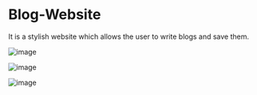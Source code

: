 # Blog-Website
It is a stylish website which allows the user to write blogs and save them.

![image](https://user-images.githubusercontent.com/81105350/134469670-a055ed0d-ded3-456b-8167-41a676838d28.png)


![image](https://user-images.githubusercontent.com/81105350/134469832-992ddc62-2f91-4a24-bc4d-083e25e184f5.png)


![image](https://user-images.githubusercontent.com/81105350/134469993-83f0cf56-dae9-4009-a7e2-c124116b86ba.png)


